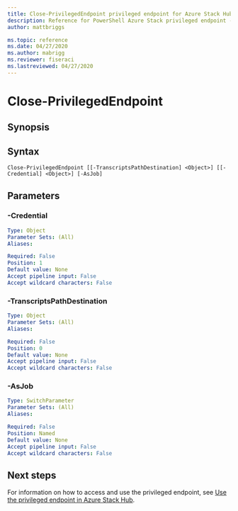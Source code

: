 ```yaml
---
title: Close-PrivilegedEndpoint privileged endpoint for Azure Stack Hub
description: Reference for PowerShell Azure Stack privileged endpoint - Close-PrivilegedEndpoint
author: mattbriggs

ms.topic: reference
ms.date: 04/27/2020
ms.author: mabrigg
ms.reviewer: fiseraci
ms.lastreviewed: 04/27/2020
---
```


# Close-PrivilegedEndpoint

## Synopsis

## Syntax

```
Close-PrivilegedEndpoint [[-TranscriptsPathDestination] <Object>] [[-Credential] <Object>] [-AsJob]
```

## Parameters

### -Credential


```yaml
Type: Object
Parameter Sets: (All)
Aliases:

Required: False
Position: 1
Default value: None
Accept pipeline input: False
Accept wildcard characters: False
```

### -TranscriptsPathDestination
 

```yaml
Type: Object
Parameter Sets: (All)
Aliases:

Required: False
Position: 0
Default value: None
Accept pipeline input: False
Accept wildcard characters: False
```

### -AsJob


```yaml
Type: SwitchParameter
Parameter Sets: (All)
Aliases:

Required: False
Position: Named
Default value: None
Accept pipeline input: False
Accept wildcard characters: False
```

## Next steps

For information on how to access and use the privileged endpoint, see [Use the privileged endpoint in Azure Stack Hub](https://docs.microsoft.com/azure-stack/operator/azure-stack-privileged-endpoint).